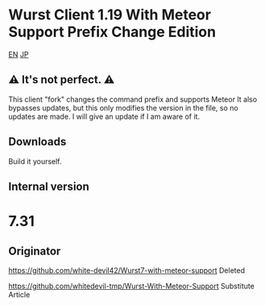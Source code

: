 # Wurst Client 1.19 With Meteor Support Prefix Change Edition

[EN](README.md) [JP](README_JP.md)

## ⚠ It's not perfect. ⚠

This client "fork" changes the command prefix and supports Meteor
It also bypasses updates, but this only modifies the version in the file, so no updates are made.
I will give an update if I am aware of it.

## Downloads

Build it yourself.

## Internal version
# 7.31


## Originator
https://github.com/white-devil42/Wurst7-with-meteor-support Deleted

https://github.com/whitedevil-tmp/Wurst-With-Meteor-Support Substitute Article
